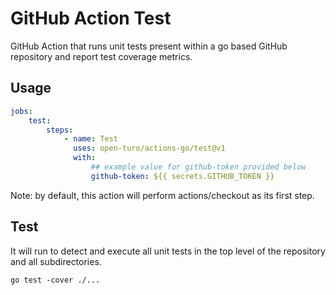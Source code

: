 # GitHub Action Test

GitHub Action that runs unit tests present within a go based GitHub repository
and report test coverage metrics.

## Usage

```yaml
jobs:
    test:
        steps:
            - name: Test
              uses: open-turo/actions-go/test@v1
              with:
                  ## example value for github-token provided below
                  github-token: ${{ secrets.GITHUB_TOKEN }}
```

Note: by default, this action will perform actions/checkout as its first step.

## Test

It will run to detect and execute all unit tests in the top level of the
repository and all subdirectories.

```shell
go test -cover ./...
```
